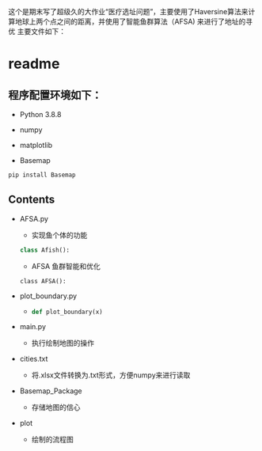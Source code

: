 这个是期末写了超级久的大作业“医疗选址问题”，主要使用了Haversine算法来计算地球上两个点之间的距离，并使用了智能鱼群算法（AFSA) 来进行了地址的寻优
主要文件如下：
# readme

## 程序配置环境如下：

- Python 3.8.8

- numpy 
- matplotlib
- Basemap

```python
pip install Basemap
```

## Contents

- AFSA.py

  -  实现鱼个体的功能

    ```python
    class Afish():
    ```

  -  AFSA  鱼群智能和优化

    ```
    class AFSA():
    ```

- plot_boundary.py

  - ```python
    def plot_boundary(x)
    ```

- main.py

  - 执行绘制地图的操作

- cities.txt

  - 将.xlsx文件转换为.txt形式，方便numpy来进行读取

- Basemap_Package
  - 存储地图的信心
- plot
  - 绘制的流程图
